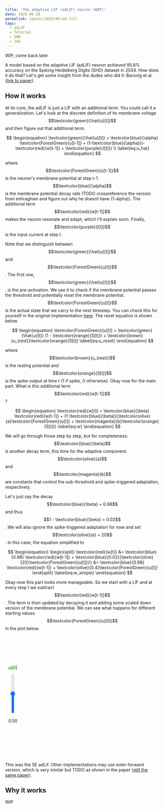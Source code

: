 ```yaml
---
title: 'The adaptive LIF (adLIF) neuron (WIP)'
date: 2025-06-28
permalink: /posts/2025/06/ad-lif/
tags:
  - adLIF
  - Tutorial
  - SNN
  - JAX
---
```


WIP, come back later

A model based on the adaptive LIF (adLIF) neuron achieved 95.8% accuracy on the Spiking Heidelberg Digits (SHD) dataset in 2024. How does it do that? Let's get some insight from the dudes who did it: Baronig et al. ([link to paper](https://arxiv.org/abs/2408.07517)).

## How it works
At its core, the adLIF is just a LIF with an additional term. You could call it a generalization. Let's look at the discrete definition of its membrane voltage $$\textcolor{green}{\hat{u}[t]}$$ and then figure out that additional term.

$$
\begin{equation}
\textcolor{green}{\hat{u}[t]} = \textcolor{blue}{\alpha} \textcolor{ForestGreen}{u[t-1]} + (1-\textcolor{blue}{\alpha})(-\textcolor{red}{w[t-1]} + \textcolor{purple}{I[t]}) \\
\label{eq:u_hat}
\end{equation}
$$

where $$\textcolor{ForestGreen}{u[t-1]}$$ is the neuron's membrane potential at step t-1. $$\textcolor{blue}{\alpha}$$ is the membrane potential decay rate (TODO crossreference the version from eshraghian and figure out why he doesnt have (1-alpha)). The additional term $$\textcolor{red}{w[t-1]}$$ makes the neuron resonate and adapt, which I'll explain soon. Finally, $$\textcolor{purple}{I[t]}$$ is the input current at step t.

Note that we distinguish between $$\textcolor{green}{\hat{u}[t]}$$ and $$\textcolor{ForestGreen}{u[t]}$$. The first one, $$\textcolor{green}{\hat{u}[t]}$$, is the pre-activation. We use it to check if the membrane potential passes the threshold and potentially reset the membrane potential. $$\textcolor{ForestGreen}{u[t]}$$ is the actual state that we carry to the next timestep. You can check this for yourself in the original implementation [here](https://github.com/IGITUGraz/SE-adlif/blob/main/models/alif.py). The reset equation is shown below.

$$
\begin{equation}
\textcolor{ForestGreen}{u[t]} = \textcolor{green}{\hat{u}[t]} (1 - \textcolor{orange}{S[t]}) + \textcolor{brown}{u_{rest}}\textcolor{orange}{S[t]}
\label{eq:u_reset}
\end{equation}
$$

where $$\textcolor{brown}{u_{rest}}$$ is the resting potential and $$\textcolor{orange}{S[t]}$$ is the spike output at time t (1 if spike, 0 otherwise). Okay now for the main part. What is this additional term $$\textcolor{red}{w[t-1]}$$? 

$$
\begin{equation}
\textcolor{red}{w[t]} = \textcolor{blue}{\beta} \textcolor{red}{w[t-1]} + (1-\textcolor{blue}{\beta})(\textcolor{olive}{a}\textcolor{ForestGreen}{u[t]} + \textcolor{magenta}{b}\textcolor{orange}{S[t]})
\label{eq:w}
\end{equation}
$$

We will go through those step by step, but for completeness: $$\textcolor{blue}{\beta}$$ is another decay term, this time for the adaptive component. $$\textcolor{olive}{a}$$ and $$\textcolor{magenta}{b}$$ are constants that control the sub-threshold and spike-triggered adaptation, respectively.

Let's just say the decay $$\textcolor{blue}{\beta} = 0.98$$ and thus $$1 - \textcolor{blue}{\beta} = 0.02$$. We will also ignore the spike-triggered adaptation for now and set $$\textcolor{olive}{a} = 20$$. In this case, the equation simplified to

$$
\begin{equation}
\begin{split}
\textcolor{red}{w[t]} &= \textcolor{blue}{0.98} \textcolor{red}{w[t-1]} + \textcolor{blue}{0.02}(\textcolor{olive}{20}\textcolor{ForestGreen}{u[t]})\\
&= \textcolor{blue}{0.98} \textcolor{red}{w[t-1]} + \textcolor{olive}{0.4}\textcolor{ForestGreen}{u[t]}
\end{split}
\label{eq:w_simple}
\end{equation}
$$

Okay now this part looks more manageable. So we start with a LIF and at every step t we subtract $$\textcolor{red}{w[t-1]}$$. The term is then updated by decaying it and adding some scaled down version of the membrane potential. We can see what happens for different starting values $$\textcolor{ForestGreen}{u[0]}$$ in the plot below. 

<div style="display: flex; flex-direction: row; align-items: center; justify-content: center; width: 100%;">
    <div style="display: flex; flex-direction: column; align-items: center; width: 10%;">
        <label for="u0_slider" style="margin-bottom: 10px; color: #2ca02c; font-weight: bold;">u[0]</label>
        <input type="range" min="0" max="1" value="0.5" step="0.05" id="u0_slider" style="writing-mode: vertical-lr; direction: rtl; box-shadow:none;">
        <p><span id="u0_value">0.50</span></p>
    </div>
    <div id="plot" style="width: 90%; height: 400px;"></div>
</div>

<script src="https://cdn.plot.ly/plotly-2.20.0.min.js"></script>
<script src="{{ '/assets/js/adlif.js' | relative_url }}"></script>
<script src="{{ '/assets/js/interactive-plot.js' | relative_url }}"></script>
<script src="{{ '/assets/js/adlif-plot.js' | relative_url }}"></script>


This was the SE adLif. Other implementations may use euler-forward version, which is very similar but TODO as shown in the paper ([still the same paper](https://arxiv.org/abs/2408.07517)).

## Why it works
WIP